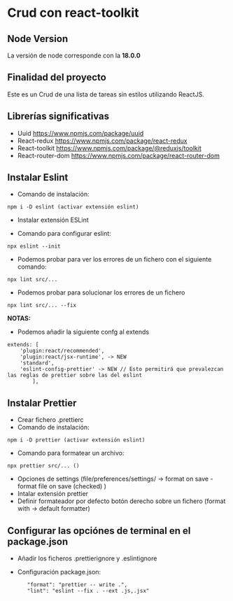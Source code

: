 # Crud con react-toolkit
## Node Version
La versión de node corresponde con la **18.0.0**

## Finalidad del proyecto
Este es un Crud de una lista de tareas sin estilos utilizando ReactJS.

## Librerías significativas
 - Uuid 
	https://www.npmjs.com/package/uuid
 - React-redux
	https://www.npmjs.com/package/react-redux
 - React-toolkit
    https://www.npmjs.com/package/@reduxjs/toolkit
 - React-router-dom
    https://www.npmjs.com/package/react-router-dom


## Instalar Eslint

   - Comando de instalación:
			   
	npm i -D eslint (activar extensión eslint)
			   
   - Instalar extensión ESLint
   
   - Comando para configurar eslint: 

	npx eslint --init 
			
     
   - Podemos probar para ver los errores de un fichero con el siguiente comando:
    
	npx lint src/...
		    
		    
   - Podemos probar para solucionar los errores de un fichero
   
	npx lint src/... --fix
		     

   **NOTAS:** 
   
   - Podemos añadir la siguiente confg al extends 
        
	extends: [
		'plugin:react/recommended',
		'plugin:react/jsx-runtime', -> NEW
		'standard',
		'eslint-config-prettier' -> NEW // Esto permitirá que prevalezcan las reglas de prettier sobre las del eslint
		 	],


## Instalar Prettier
   - Crear fichero .prettierc
   - Comando de instalación: 
  
	npm i -D prettier (activar extensión eslint)
			 
   - Comando para formatear un archivo: 
   
	npx prettier src/... ()
			   
   - Opciones de settings (file/preferences/settings/ -> format on save - format file on save (checked) )
   - Intalar extensión prettier
   - Definir formateador por defecto botón derecho sobre un fichero (format with -> default formatter)
    
## Configurar las opciónes de terminal en el package.json

   - Añadir los ficheros .prettierignore y .eslintignore
   - Configuración package.json:
   
            "format": "prettier -- write .",
            "lint": "eslint --fix . --ext .js,.jsx"
